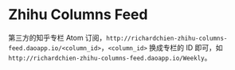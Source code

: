# Zhihu Columns Feed

第三方的知乎专栏 Atom 订阅，`http://richardchien-zhihu-columns-feed.daoapp.io/<column_id>`，`<column_id>` 换成专栏的 ID 即可，如 `http://richardchien-zhihu-columns-feed.daoapp.io/Weekly`。
